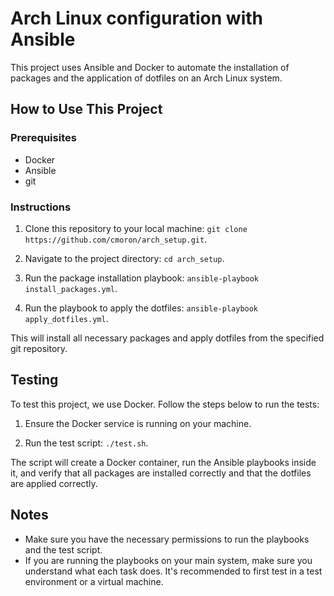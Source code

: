 # Arch Linux configuration with Ansible

This project uses Ansible and Docker to automate the installation of packages and the application of dotfiles on an Arch Linux system.

## How to Use This Project

### Prerequisites

- Docker
- Ansible
- git

### Instructions

1. Clone this repository to your local machine: `git clone https://github.com/cmoron/arch_setup.git`.

2. Navigate to the project directory: `cd arch_setup`.

3. Run the package installation playbook: `ansible-playbook install_packages.yml`.

4. Run the playbook to apply the dotfiles: `ansible-playbook apply_dotfiles.yml`.

This will install all necessary packages and apply dotfiles from the specified git repository.

## Testing

To test this project, we use Docker. Follow the steps below to run the tests:

1. Ensure the Docker service is running on your machine.

2. Run the test script: `./test.sh`.

The script will create a Docker container, run the Ansible playbooks inside it, and verify that all packages are installed correctly and that the dotfiles are applied correctly.

## Notes

- Make sure you have the necessary permissions to run the playbooks and the test script.
- If you are running the playbooks on your main system, make sure you understand what each task does. It's recommended to first test in a test environment or a virtual machine.
